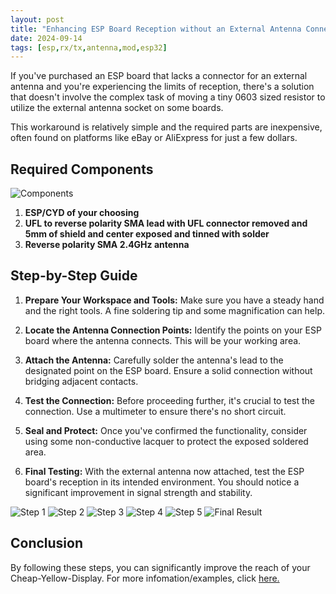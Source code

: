 ```yaml
---
layout: post
title: "Enhancing ESP Board Reception without an External Antenna Connector"
date: 2024-09-14
tags: [esp,rx/tx,antenna,mod,esp32]
---
```


If you've purchased an ESP board that lacks a connector for an external antenna and you're experiencing the limits of reception, there's a solution that doesn't involve the complex task of moving a tiny 0603 sized resistor to utilize the external antenna socket on some boards.

This workaround is relatively simple and the required parts are inexpensive, often found on platforms like eBay or AliExpress for just a few dollars.

## Required Components

![Components](/assets/img/1.jpeg)
1. **ESP/CYD of your choosing**
2. **UFL to reverse polarity SMA lead with UFL connector removed and 5mm of shield and center exposed and tinned with solder**
3. **Reverse polarity SMA 2.4GHz antenna**
## Step-by-Step Guide

1. **Prepare Your Workspace and Tools:** Make sure you have a steady hand and the right tools. A fine soldering tip and some magnification can help.

2. **Locate the Antenna Connection Points:** Identify the points on your ESP board where the antenna connects. This will be your working area.

3. **Attach the Antenna:** Carefully solder the antenna's lead to the designated point on the ESP board. Ensure a solid connection without bridging adjacent contacts.

4. **Test the Connection:** Before proceeding further, it's crucial to test the connection. Use a multimeter to ensure there's no short circuit.

5. **Seal and Protect:** Once you've confirmed the functionality, consider using some non-conductive lacquer to protect the exposed soldered area.

6. **Final Testing:** With the external antenna now attached, test the ESP board's reception in its intended environment. You should notice a significant improvement in signal strength and stability.

![Step 1](/assets/img/2.jpeg)
![Step 2](/assets/img/3.jpeg)
![Step 3](/assets/img/4.jpeg)
![Step 4](/assets/img/5.jpeg)
![Step 5](/assets/img/6.jpeg)
![Final Result](/assets/img/7.jpeg)

## Conclusion

By following these steps, you can significantly improve the reach of your Cheap-Yellow-Display. For more infomation/examples, click [here.](https://community.home-assistant.io/t/how-to-add-an-external-antenna-to-an-esp-board)
